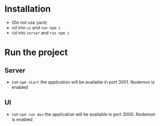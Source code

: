 # Installation

- (Do not use yarn)
- cd into `ui` and `run npm i`
- cd into `server` and `run npm i`

# Run the project

## Server 

- run `npm start` the application will be available in port 3001. Nodemon is enabled

## UI

- run `npm run dev` the application will be available in port 3000. Nodemon is enabled